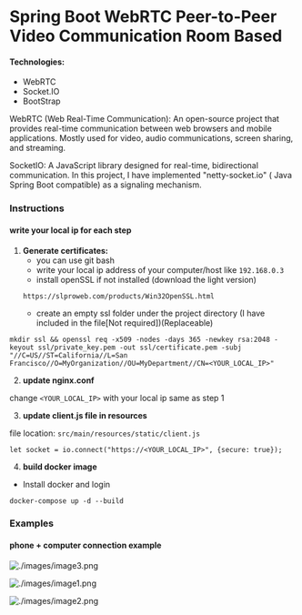 # Spring Boot WebRTC Peer-to-Peer Video Communication Room Based

#### Technologies:

- WebRTC
- Socket.IO
- BootStrap


WebRTC (Web Real-Time Communication): An open-source project that provides real-time communication between web browsers and mobile applications. Mostly used for video, audio communications, screen sharing, and streaming.



SocketIO: A JavaScript library designed for real-time, bidirectional communication. In this project, I have implemented "netty-socket.io" ( Java Spring Boot compatible) as a signaling mechanism.




### Instructions


#### write your local ip for each step

1) **Generate certificates:** 
   - you can use git bash 
   - write your local ip address of your computer/host like `192.168.0.3` 
   - install openSSL if not installed (download the light version)
   ```
   https://slproweb.com/products/Win32OpenSSL.html
   ```
   - create an empty ssl folder under the project directory (I have included in the file[Not required])(Replaceable)


```
mkdir ssl && openssl req -x509 -nodes -days 365 -newkey rsa:2048 -keyout ssl/private_key.pem -out ssl/certificate.pem -subj "//C=US//ST=California//L=San Francisco//O=MyOrganization//OU=MyDepartment//CN=<YOUR_LOCAL_IP>"
```

2) **update nginx.conf**

change `<YOUR_LOCAL_IP>` with your local ip same as step 1

3) **update client.js file in resources**

file location: `src/main/resources/static/client.js`

```let socket = io.connect("https://<YOUR_LOCAL_IP>", {secure: true});```

4) **build docker image**

- Install docker and login

`docker-compose up -d --build`

### Examples


#### phone + computer connection example

![./images/image3.png](./images/image3.png)

![./images/image1.png](./images/image1.png)

![./images/image2.png](./images/image2.png)


